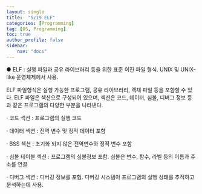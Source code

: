 ```yaml
---
layout: single
title:  "5/19 ELF"
categories: [Programming]
tag: [OS, Programming]
toc: true
author_profile: false
sidebar:
    nav: "docs"
---
```


● ELF : 실행 파일과 공유 라이브러리 등을 위한 표준 이진 파일 형식. UNIX 및 UNIX-like 운영체제에서 사용.

ELF 파일형식은 실행 가능한 프로그램, 공유 라이브러리, 객체 파일 등을 포함할 수 있다. ELF 파일은 섹션으로 구성되어 있으며, 섹션은 코드, 데이터, 심볼, 디버그 정보 등과 같은 프로그램의 다양한 부분을 나타낸다.

   · 코드 섹션 : 프로그램의 실행 코드

   · 데이터 섹션 : 전역 변수 및 정적 데이터 포함

   · BSS 섹션 : 초기화 되지 않은 전역변수와 정적 변수 포함

   · 심볼 테이블 섹션 : 프로그램의 심볼정보 포함. 심볼은 변수, 함수, 라벨 등의 이름과 주소를 연결

   · 디버그 섹션 : 디버깅 정보를 포험. 디버깅 시스템이 프로그램의 실행 상태를 추적하고 분석하는데 사용.